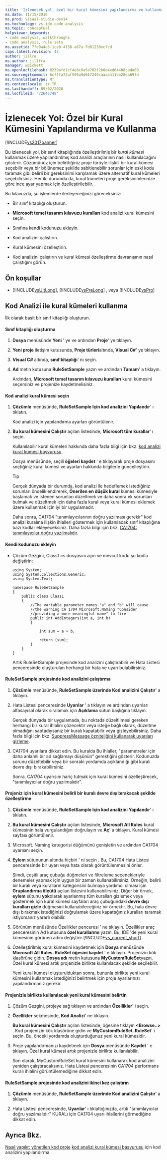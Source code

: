 ```yaml
---
title: 'İzlenecek yol: özel bir kural kümesini yapılandırma ve kullanma | Microsoft Docs'
ms.date: 11/15/2016
ms.prod: visual-studio-dev14
ms.technology: vs-ide-code-analysis
ms.topic: conceptual
helpviewer_keywords:
- code analysis, walkthroughs
- code analysis, rule sets
ms.assetid: 7fe0a4e3-1ce0-4f38-a87a-7d81238ec7cd
caps.latest.revision: 42
author: jillre
ms.author: jillfra
manager: wpickett
ms.openlocfilehash: 8239afd1cf4e8c0a5e702f2b0e4ed64408cada09
ms.sourcegitcommit: 6cfffa72af599a9d667249caaaa411bb28ea69fd
ms.translationtype: MT
ms.contentlocale: tr-TR
ms.lasthandoff: 09/02/2020
ms.locfileid: "72645748"
---
```

# <a name="walkthrough-configuring-and-using-a-custom-rule-set"></a>İzlenecek Yol: Özel bir Kural Kümesini Yapılandırma ve Kullanma
[!INCLUDE[vs2017banner](../includes/vs2017banner.md)]

Bu izlenecek yol, bir sınıf kitaplığında özelleştirilmiş bir *kural kümesi* kullanmak üzere yapılandırılmış kod analizi araçlarının nasıl kullanılacağını gösterir. Çözümünüz için belirttiğiniz proje türüyle ilişkili bir kural kümesi seçebilir veya bir bölünemez şekilde sabitlenebilir sorunlar için eski kodu taramak gibi belirli bir gereksinimi karşılamak üzere alternatif kural kümeleri seçebilirsiniz. Her iki durumda da, kural kümeleri proje gereksinimlerinize göre ince ayar yapmak için özelleştirilebilir.

 Bu kılavuzda, şu işlemlerde ilerleyeceğinizi göreceksiniz:

- Bir sınıf kitaplığı oluşturun.

- **Microsoft temel tasarım kılavuzu kuralları** kod analizi kural kümesini seçin.

- Sınıfına kendi kodunuzu ekleyin.

- Kod analizini çalıştırın.

- Kural kümesini özelleştirin.

- Kod analizini çalıştırın ve kural kümesi özelleştirme davranışının nasıl çalıştığını görün.

## <a name="prerequisites"></a>Ön koşullar

- [!INCLUDE[vsUltLong](../includes/vsultlong-md.md)], [!INCLUDE[vsPreLong](../includes/vsprelong-md.md)] , veya [!INCLUDE[vsPro](../includes/vspro-md.md)]

## <a name="using-rule-sets-with-code-analysis"></a>Kod Analizi ile kural kümeleri kullanma
 İlk olarak basit bir sınıf kitaplığı oluşturun.

#### <a name="create-a-class-library"></a>Sınıf kitaplığı oluşturma

1. **Dosya** menüsünde **Yeni** ' ye ve ardından **Proje**' ye tıklayın.

2. **Yeni proje** iletişim kutusunda, **Proje türleri**altında, **Visual C#**' ye tıklayın.

3. **Visual C#** altında, **sınıf kitaplığı**' nı seçin.

4. **Ad** metin kutusuna **RuleSetSample** yazın ve ardından **Tamam**' a tıklayın.

   Ardından, **Microsoft temel tasarım kılavuzu kuralları** kural kümesini seçersiniz ve projenize kaydetmelisiniz.

#### <a name="select-a-code-analysis-rule-set"></a>Kod analizi kural kümesi seçin

1. **Çözümle** menüsünde, **RuleSetSample Için kod analizini Yapılandır**' ı tıklatın.

    Kod analizi için yapılandırma ayarları görüntülenir.

2. **Bu kural kümesini Çalıştır** açılan listesinde, **Microsoft tüm kurallar**' ı seçin.

    Kullanılabilir kural kümeleri hakkında daha fazla bilgi için bkz. [kod analizi kural kümesi başvurusu](../code-quality/code-analysis-rule-set-reference.md).

    Dosya menüsünde, seçili **öğeleri kaydet** ' e tıklayarak proje dosyasını seçtiğiniz kural kümesi ve ayarları hakkında bilgilerle güncelleştirin.

   > [!TIP]
   > Gerçek dünyada bir durumda, kod analizi ile hedeflemek istediğiniz sorunları önceliklendirerek, **Önerilen en düşük kural** kümesi kümesiyle başlamak ve istenen sorunları düzeltmek ve daha sonra ek sorunları bulmak ve düzeltmek için daha fazla kural veya kural kümesi eklemek üzere kullanmak için iyi bir uygulamadır.

   Daha sonra, CA1704 "tanımlayıcılarının doğru yazılması gerekir" kod analizi kuralına ilişkin ihlalleri göstermek için kullanılacak sınıf kitaplığına bazı kodlar ekleyeceksiniz. Daha fazla bilgi için bkz. [CA1704: tanımlayıcılar doğru yazılmalıdır](../code-quality/ca1704-identifiers-should-be-spelled-correctly.md).

#### <a name="add-your-own-code"></a>Kendi kodunuzu ekleyin

- Çözüm Gezgini, Class1.cs dosyasını açın ve mevcut kodu şu kodla değiştirin:

  ```
  using System;
  using System.Collections.Generic;
  using System.Text;

  namespace RuleSetSample
  {
      public class Class1
      {
          //The variable parameter names "a" and "b" will cause
          //the warning CA 1704 Microsoft.Naming "Consider
          //providing a more meaningful name" to fire
          public int AddIntegers(int a, int b)
          {

              int sum = a + b;

              return (sum);
          }
      }
  }

  ```

  Artık RuleSetSample projesinde kod analizini çalıştırabilir ve Hata Listesi penceresinde oluşturulan herhangi bir hata ve uyarı bulabilirsiniz.

#### <a name="run-code-analysis-on-the-rulesetsample-project"></a>RuleSetSample projesinde kod analizini çalıştırma

1. **Çözümle** menüsünde, **RuleSetSample üzerinde Kod analizini Çalıştır**' a tıklayın.

2. Hata Listesi penceresinde **Uyarılar** ' a tıklayın ve ardından uyarıları alfasayısal olarak sıralamak için **Açıklama** sütun başlığına tıklayın.

    Gerçek dünyada bir uygulamada, bu noktada düzeltilmesi gereken herhangi bir kural ihlalini çözecektir veya isteğe bağlı olarak, düzeltme olmadığını saptadıysanız bir kuralı kapatabilir veya gizleyebilirsiniz. Daha fazla bilgi için bkz. [SuppressMessage özniteliğini kullanarak uyarıları gizleme](../code-quality/suppress-warnings-by-using-the-suppressmessage-attribute.md).

3. CA1704 uyarılara dikkat edin. Bu kuralda Bu ihlaller, "parametreler için daha anlamlı bir ad sağlamayı düşünün" gerektiğini gösterir. Kodunuzda sorunu düzeltebilir veya bir sonraki yordamda açıklandığı gibi kuralı devre dışı bırakabilirsiniz.

   Sonra, CA1704 uyarısını hariç tutmak için kural kümesini özelleştirecek, "tanımlayıcılar doğru yazılmalıdır".

#### <a name="customize-the-rule-set-for-your-project-to-disable-a-specific-rule"></a>Projeniz için kural kümesini belirli bir kuralı devre dışı bırakacak şekilde özelleştirme

1. **Çözümle** menüsünde, **RuleSetSample Için kod analizini Yapılandır**' ı tıklatın.

2. **Bu kural kümesini Çalıştır** açılan listesinde, **Microsoft All Rules** kural kümesinin hala vurgulandığını doğrulayın ve **Aç**' a tıklayın. Kural kümesi sayfası görüntülenir.

3. Microsoft. Naming kategorisi düğümünü genişletin ve ardından CA1704 uyarısını seçin.

4. **Eylem** sütununun altında hiçbiri ' ni seçin **.** Bu, CA1704 Hata Listesi penceresinde bir uyarı veya hata olarak görüntülenmesini önler.

    Şimdi, çeşitli araç çubuğu düğmeleri ve filtreleme seçenekleriyle denemeler yapmak için uygun bir zaman kullanabilirsiniz. Örneğin, belirli bir kuralı veya kuralların kategorisini bulmaya yardımcı olması için **Gruplandırma ölçütü** açılan listesini kullanabilirsiniz. Diğer bir örnek, **eylem** sütunu **yok**olarak ayarlanmış tüm kuralları gizlemek veya göstermek için kural kümesi sayfaları araç çubuğundaki **devre dışı kuralları gizle** düğmesini kullanabileceğiniz bir örnektir. Bu, hala devre dışı bırakmak istediğinizi doğrulamak üzere kapattığınız kuralları taramak istiyorsanız yararlı olabilir.

5. Görünüm menüsünde Özellikler penceresi ' ne tıklayın. Özellikler araç penceresinin Ad kutusuna **özel kurallarımı** yazın. Bu, IDE 'de yeni kural kümesinin görünen adını değiştirir [!INCLUDE[vs_current_short](../includes/vs-current-short-md.md)] .

6. Özelleştirilmiş kural kümesini kaydetmek için **Dosya** menüsünde **Microsoft All Rules. RuleSet öğesini kaydet** ' e tıklayın. Projenizin kök klasörüne gidin. **Dosya adı** metin kutusuna **MyCustomRuleSet**yazın. Özel kural kümesi artık projenizle birlikte kullanılacak şekilde seçilebilir.

   Yeni kural kümesi oluşturulduktan sonra, bununla birlikte yeni kural kümesini kullanmak istediğinizi belirtmek için proje ayarlarınızı yapılandırmanız gerekir.

#### <a name="specify-the-new-rule-set-for-use-with-your-project"></a>Projenizle birlikte kullanılacak yeni kural kümesini belirtin

1. Çözüm Gezgini, projeye sağ tıklayın ve ardından **Özellikler**' i seçin.

2. **Özellikler** sekmesinde, **Kod Analizi**' ne tıklayın.

    **Bu kural kümesini Çalıştır** açılan listesinde, öğesine tıklayın **\<Browse..>** . Kod projenizin kök klasörüne gidin ve **MyCustomRuleSet. RuleSet**' i seçin. Bu, önceki yordamda oluşturduğunuz yeni kural kümesidir.

3. Proje yapılandırmanızı kaydetmek için **Dosya** menüsünde **Kaydet** ' e tıklayın. Özel kural kümesi artık projenizle birlikte kullanılabilir.

   Son olarak, MyCustomRuleSet kural kümesini kullanarak kod analizini yeniden çalıştıracaksınız. Hata Listesi penceresinin CA1704 performans kuralı ihlalini görüntülemediğine dikkat edin.

#### <a name="run-code-analysis-on-the-rulesetsample-project-for-the-second-time"></a>RuleSetSample projesinde kod analizini ikinci kez çalıştırın

1. **Çözümle** menüsünde, **RuleSetSample üzerinde Kod analizini Çalıştır**' a tıklayın.

2. Hata Listesi penceresinde, **Uyarılar**' ı tıklattığınızda, artık "tanımlayıcılar doğru yazılmalıdır" KURALı için CA1704 uyarı ihlallerini görmediğine dikkat edin.

## <a name="see-also"></a>Ayrıca Bkz.
 [Nasıl yapılır: yönetilen kod proje](../code-quality/how-to-configure-code-analysis-for-a-managed-code-project.md) [kod analizi kural kümesi başvurusu](../code-quality/code-analysis-rule-set-reference.md) için kod analizini yapılandırma

